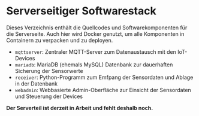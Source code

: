 Serverseitiger Softwarestack
=============================

Dieses Verzeichnis enthält die Quellcodes und Softwarekomponenten für die Serverseite.
Auch hier wird Docker genutzt, um alle Komponenten in Containern zu verpacken und
zu deployen.

 * `mqttserver`: Zentraler MQTT-Server zum Datenaustausch mit den IoT-Devices
 * `mariadb`: MariaDB (ehemals MySQL) Datenbank zur dauerhaften Sicherung der Sensorwerte
 * `receiver`: Python-Programm zum Emfpang der Sensordaten und Ablage in der Datenbank
 * `webadmin`: Webbasierte Admin-Oberfläche zur Einsicht der Sensordaten und Steuerung der Devices

**Der Serverteil ist derzeit in Arbeit und fehlt deshalb noch.**